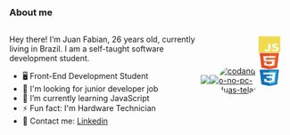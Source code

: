 ### About me
<div style="display: flex">
  <div align="left">
  <p>Hey there! I’m Juan Fabian, 26 years old, currently living in Brazil. I am a self-taught software development student.</p>
  
  - 🖥️ Front-End Development Student
  - 🔭 I'm looking for junior developer job
  - 🌱 I’m currently learning JavaScript
  - ⚡️ Fun fact: I'm Hardware Technician
  - 💌 Contact me: <a href="https://www.linkedin.com/in/juanfabianmarcal/">Linkedin</a>    
</div>

<div style="display: flex; justify-content: space-around; align-items: center;">
  <a href="https://github.com/DJFCoder">
    <img height="130em" src="https://github-readme-stats.vercel.app/api?username=djfcoder&show_icons=true&theme=aura_dark&include_all_commits=true&count_private=true"/>
  </a>
  <a href="https://github.com/DJFCoder">
    <img height="130em" src="https://github-readme-stats.vercel.app/api/top-langs/?username=djfcoder&layout=compact&langs_count=7&theme=aura_dark"/>
  </a>
  <a href="https://github.com/DJFCoder">
    <img alt="codando-no-pc-duas-telas" style="border-radius: 50px;" height="130" src="https://media.giphy.com/media/v1.Y2lkPTc5MGI3NjExOWRjaDhtMWRtbm5mdzlneW1hODVnenZ2N2g1M2QxemFmdWV3bm0yeCZlcD12MV9pbnRlcm5hbF9naWZfYnlfaWQmY3Q9Zw/qgQUggAC3Pfv687qPC/giphy.gif">
  </a>
</div>
  
<div style="display: inline_block"><br>
  <img align="center" alt="DJF-Js" height="30" width="40" src="https://raw.githubusercontent.com/devicons/devicon/master/icons/javascript/javascript-plain.svg">
  <img align="center" alt="DJF-HTML" height="30" width="40" src="https://raw.githubusercontent.com/devicons/devicon/master/icons/html5/html5-original.svg">
  <img align="center" alt="DJF-CSS" height="30" width="40" src="https://raw.githubusercontent.com/devicons/devicon/master/icons/css3/css3-original.svg">
</div>
